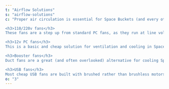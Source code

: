 ```yaml
---
t: "Airflow Solutions"
s: "airflow-solutions"
c: "Proper air circulation is essential for Space Buckets (and every other kind of indoor garden). <strong>Your bucket needs good ventilation to extract the heat</strong> from the CFL bulbs (or LED lights), and also to give the plant breaths of fresh air and plenty of CO2. In this section we review good ventilation solutions that you can use for cooling your always trusty bucket garden.

<h3>110/220v fans</h3>
These fans are a step up from standard PC fans, as they run at line voltage (110v or 220v, depending on where you live). <strong>This cooling solution is sturdy and reliable</strong>, protected with a metal frame. Most of these fans also come wired with a plug for easy installation in the garden. A typical 110v fan works at about 50CFM, with a noise level of 40dBA. <strong>These units have 40% more airflow than PC fans</strong>, which makes them a good choice for cooling small spaces (and also for DIY carbon filters such as this one).

<h3>12v PC fans</h3>
This is a basic and cheap solution for ventilation and cooling in Space Buckets. <strong>PC fans are easy to find and recycle, and they provide enough airflow</strong> to extract the heat from your garden. Keep in mind that in order to run PC fans you need a 12v power supply, which are also cheap and readily available. With 1A you can run 2 fans safely, though your mileage may vary and testing is always recommended. A typical 12v PC fan works at about 30 CFM (Cubic Feet per Minute) with a noise level of 26 dBA. These are usually not strong enough to handle carbon filters.

<h3>Booster fans</h3>
Duct fans are a great (and often overlooked) alternative for cooling Space Buckets, as they provide good airflow: the 4' version provides about 100 CFM, which is 70% more than standard PC fans. <strong>These Booster fans can be used in high temperature situations</strong> to extract the heat from the bulbs. These fans also work at line voltage (110v or 220v), and they come already wired with a plug, so installation is a matter of fitting it in the bucket and turning it on. They're a cheaper kind of inline fan, which can be used for odor carbon filtering.

<h3>USB fans</h3>
Most cheap USB fans are built with brushed rather than brushless motors and are not likely to last more than a few months (see this comparison thread). However there are some higher end USB fans (for example the Stylepie Fun Fun Fan) that are brushless and will last a long time. A sewn carbon filter can be put on this fan but its ability to push enough air through is debatable."
o: "3"
---
```

